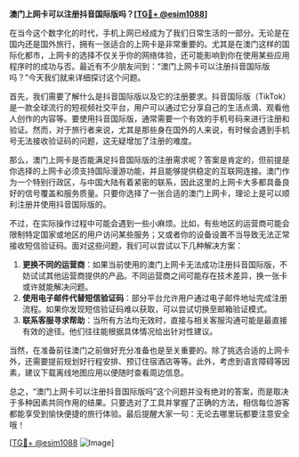 **澳门上网卡可以注册抖音国际版吗？[[TG💪+ @esim1088](https://t.me/s/esim1088)]**

在当今这个数字化的时代，手机上网已经成为了我们日常生活的一部分。无论是在国内还是国外旅行，拥有一张适合的上网卡是非常重要的。尤其是在澳门这样的国际化都市，上网卡的选择不仅关乎你的网络体验，还可能影响到你在使用某些应用程序时的成功与否。最近有不少朋友问到：“澳门上网卡可以注册抖音国际版吗？”今天我们就来详细探讨这个问题。

首先，我们需要了解什么是抖音国际版以及它的注册要求。抖音国际版（TikTok）是一款全球流行的短视频社交平台，用户可以通过它分享自己的生活点滴、观看他人创作的内容等。要使用抖音国际版，通常需要一个有效的手机号码来进行注册和验证。然而，对于旅行者来说，尤其是那些身在国外的人来说，有时候会遇到手机号无法接收验证码的问题，这无疑增加了注册的难度。

那么，澳门上网卡是否能满足抖音国际版的注册需求呢？答案是肯定的，但前提是你选择的上网卡必须支持国际漫游功能，并且能够提供稳定的互联网连接。澳门作为一个特别行政区，与中国大陆有着紧密的联系，因此这里的上网卡大多都具备良好的信号覆盖和服务质量。只要你选择了一张合适的澳门上网卡，理论上是可以顺利注册并使用抖音国际版的。

不过，在实际操作过程中可能会遇到一些小麻烦。比如，有些地区的运营商可能会限制特定国家或地区的用户访问某些服务；又或者你的设备设置不当导致无法正常接收短信验证码。面对这些问题，我们可以尝试以下几种解决方案：

1. **更换不同的运营商**：如果当前使用的澳门上网卡无法成功注册抖音国际版，不妨试试其他运营商提供的产品。不同运营商之间可能存在技术差异，换一张卡或许就能解决问题。
2. **使用电子邮件代替短信验证码**：部分平台允许用户通过电子邮件地址完成注册流程。如果你发现短信验证码难以获取，可以尝试切换至邮箱验证模式。
3. **联系客服寻求帮助**：当所有方法均无效时，直接与相关客服沟通可能是最直接有效的途径。他们往往能根据具体情况给出针对性建议。

当然，在准备前往澳门之前做好充分准备也是至关重要的。除了挑选合适的上网卡外，还需要提前规划好行程安排、预订住宿酒店等等。此外，考虑到语言障碍等因素，建议下载离线地图应用以便随时查看周边信息。

总之，“澳门上网卡可以注册抖音国际版吗”这个问题并没有绝对的答案，而是取决于多种因素共同作用的结果。只要选对了工具并掌握了正确的方法，相信每位游客都能享受到愉快便捷的旅行体验。最后提醒大家一句：无论去哪里玩都要注意安全哦！

[[TG💪+ @esim1088](https://t.me/s/esim1088) ![Image](https://i.postimg.cc/4NQfJmqS/Snipaste-2025-05-13-00-14-12.png)]
